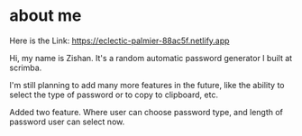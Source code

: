 # about me 

Here is the Link: https://eclectic-palmier-88ac5f.netlify.app

Hi, my name is Zishan. It's a random automatic password generator I built at scrimba.


I'm still planning to add many more features in the future, like the ability to select the type of password or to copy to clipboard, etc.

 Added two feature. Where user can choose password type, and length of password user can select now.